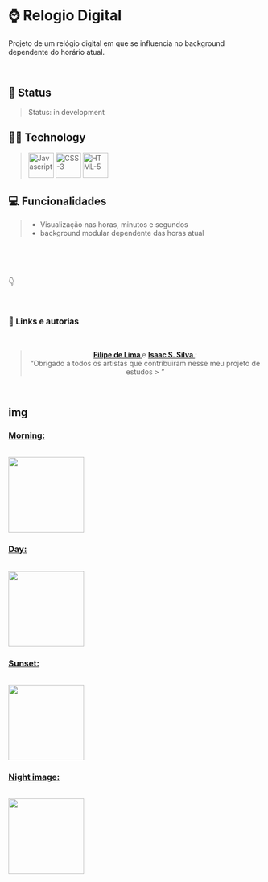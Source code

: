 # **⌚ Relogio Digital**

Projeto de um relógio digital em que se influencia no background dependente do horário atual.

</br>

## 📜 Status
> Status: in development

## 👨‍💻 Technology
> <img src="https://22fde275-a0f7-493a-9331-c31456c551ee.id.repl.co/img/icons8-javascript.svg" title="Javascript" style="width: 50px;" >
> <img src="https://22fde275-a0f7-493a-9331-c31456c551ee.id.repl.co/img/icons8-css3.svg" title="CSS-3" style="width: 50px;" >
> <img src="https://22fde275-a0f7-493a-9331-c31456c551ee.id.repl.co/img/icons8-html-5.svg" title="HTML-5" style="width: 50px;" >

## 💻 Funcionalidades

> * Visualização nas horas, minutos e segundos
> * background modular dependente das horas atual

<!-- ## 👀 Preview
 
> <img src="assets/md/mobile.png" title="Projeto Gradiente [Mobile]" style="width: 19%;">
> <img src="assets/md/Captura%20da%20Web_18-7-2022_105618_isaacgss.github.io.jpeg" title="Preview do projeto Gradiente" style="width: 77%;">
> 
> ### Gif
> <img src="assets/md/gif.gif"> -->

<br>
<br>
<br>

  👇

<br>


###  **🔗 Links e autorias**

</br>

<div align="center">

> <a href="https://github.com/filipelimavaz"><b> Filipe de Lima </b></a>
> e
> <a href="https://github.com/IsaacGSS"><b> Isaac S. Silva </b></a> :
> </br>
> <q>Obrigado a todos os artistas que contribuiram nesse meu projeto de estudos > </q>

</div>

</br>

## **img**

 ### <a href="https://weheartit.com/entry/182008200">**Morning**: 
 <br>
 <img height="150" src="https://www.animaatjes.nl/plaatjes/k/kawaii-scene/animaatjes-kawaii-scene-1961178.gif?ref=weheartit"> </a>

</br>

 ### <a href="https://tenor.com/view/trees-windy-cat-relax-nature-gif-15821326">**Day**:
 <br>
 <img height="150" src="https://c.tenor.com/xiWD7lkCTIcAAAAd/trees-windy.gif"> </a>

</br>

 ### <a href="https://br.pinterest.com/pin/74802043802214365/">**Sunset**: 
 <br>
 <img height="150" src="https://i.pinimg.com/originals/9b/0b/c6/9b0bc63a987fbaa2beaa44ba94e105d7.gif"> </a>

</br>

 ### <a href="https://br.pinterest.com/pin/633459503841300051/">**Night image**:
 <br>
 <img height="150" src="https://i.pinimg.com/originals/00/43/04/0043044fd8e3c55c584ddaf0c9c134e2.gif"> </a>